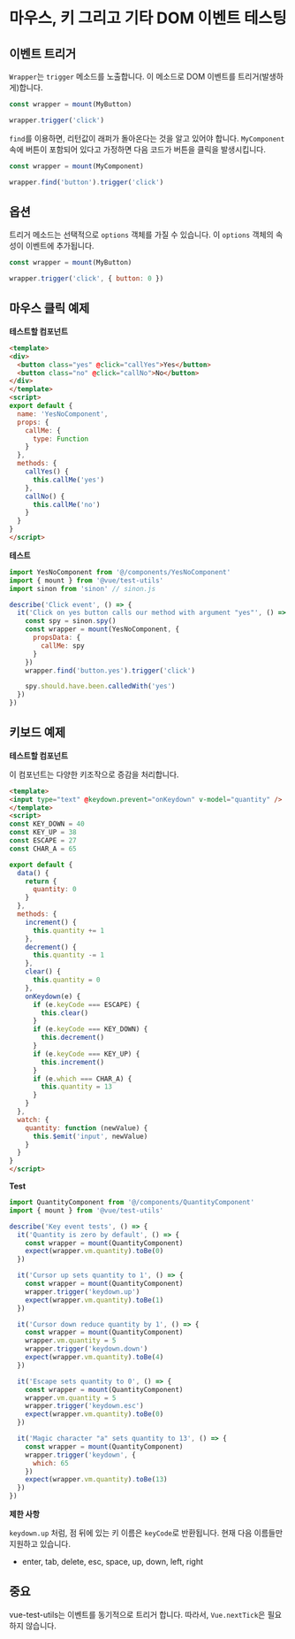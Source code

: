 # 마우스, 키 그리고 기타 DOM 이벤트 테스팅

## 이벤트 트리거

`Wrapper`는 `trigger` 메소드를 노출합니다. 이 메소드로 DOM 이벤트를 트리거(발생하게)합니다.

```js
const wrapper = mount(MyButton)

wrapper.trigger('click')
```

`find`를 이용하면, 리턴값이 래퍼가 돌아온다는 것을 알고 있어야 합니다. `MyComponent`속에 버튼이 포함되어 있다고 가정하면 다음 코드가 버튼을 클릭을 발생시킵니다.

```js
const wrapper = mount(MyComponent)

wrapper.find('button').trigger('click')
```

## 옵션

트리거 메소드는 선택적으로 `options` 객체를 가질 수 있습니다. 이 `options` 객체의 속성이 이벤트에 추가됩니다.

```js
const wrapper = mount(MyButton)

wrapper.trigger('click', { button: 0 })
```


## 마우스 클릭 예제

**테스트할 컴포넌트**

```html
<template>
<div>
  <button class="yes" @click="callYes">Yes</button>
  <button class="no" @click="callNo">No</button>
</div>
</template>
<script>
export default {
  name: 'YesNoComponent',
  props: {
    callMe: {
      type: Function
    }
  },
  methods: {
    callYes() {
      this.callMe('yes')
    },
    callNo() {
      this.callMe('no')
    }
  }
}
</script>

```

**테스트**

```js
import YesNoComponent from '@/components/YesNoComponent'
import { mount } from '@vue/test-utils'
import sinon from 'sinon' // sinon.js

describe('Click event', () => {
  it('Click on yes button calls our method with argument "yes"', () => {
    const spy = sinon.spy()
    const wrapper = mount(YesNoComponent, {
      propsData: {
        callMe: spy
      }
    })
    wrapper.find('button.yes').trigger('click')

    spy.should.have.been.calledWith('yes')
  })
})
```

## 키보드 예제

**테스트할 컴포넌트**

이 컴포넌트는 다양한 키조작으로 증감을 처리합니다.

```html
<template>
<input type="text" @keydown.prevent="onKeydown" v-model="quantity" />
</template>
<script>
const KEY_DOWN = 40
const KEY_UP = 38
const ESCAPE = 27
const CHAR_A = 65

export default {
  data() {
    return {
      quantity: 0
    }
  },
  methods: {
    increment() {
      this.quantity += 1
    },
    decrement() {
      this.quantity -= 1
    },
    clear() {
      this.quantity = 0
    },
    onKeydown(e) {
      if (e.keyCode === ESCAPE) {
        this.clear()
      }
      if (e.keyCode === KEY_DOWN) {
        this.decrement()
      }
      if (e.keyCode === KEY_UP) {
        this.increment()
      }
      if (e.which === CHAR_A) {
        this.quantity = 13
      }
    }
  },
  watch: {
    quantity: function (newValue) {
      this.$emit('input', newValue)
    }
  }
}
</script>

```

**Test**

```js
import QuantityComponent from '@/components/QuantityComponent'
import { mount } from '@vue/test-utils'

describe('Key event tests', () => {
  it('Quantity is zero by default', () => {
    const wrapper = mount(QuantityComponent)
    expect(wrapper.vm.quantity).toBe(0)
  })

  it('Cursor up sets quantity to 1', () => {
    const wrapper = mount(QuantityComponent)
    wrapper.trigger('keydown.up')
    expect(wrapper.vm.quantity).toBe(1)
  })

  it('Cursor down reduce quantity by 1', () => {
    const wrapper = mount(QuantityComponent)
    wrapper.vm.quantity = 5
    wrapper.trigger('keydown.down')
    expect(wrapper.vm.quantity).toBe(4)
  })

  it('Escape sets quantity to 0', () => {
    const wrapper = mount(QuantityComponent)
    wrapper.vm.quantity = 5
    wrapper.trigger('keydown.esc')
    expect(wrapper.vm.quantity).toBe(0)
  })

  it('Magic character "a" sets quantity to 13', () => {
    const wrapper = mount(QuantityComponent)
    wrapper.trigger('keydown', {
      which: 65
    })
    expect(wrapper.vm.quantity).toBe(13)
  })
})

```

**제한 사항**

`keydown.up` 처럼, 점 뒤에 있는 키 이름은 `keyCode`로 반환됩니다. 현재 다음 이름들만 지원하고 있습니다.

* enter, tab, delete, esc, space, up, down, left, right

## 중요

vue-test-utils는 이벤트를 동기적으로 트리거 합니다. 따라서, `Vue.nextTick`은 필요하지 않습니다.
